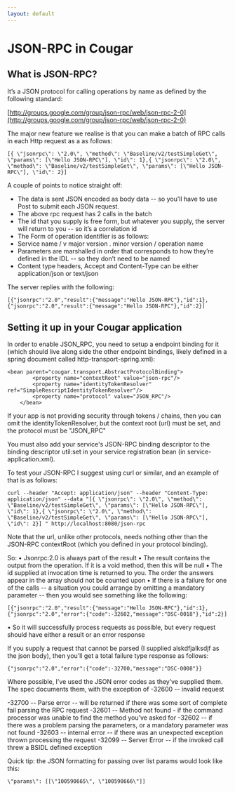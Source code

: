 ```yaml
---
layout: default
---
```

# JSON-RPC in Cougar

## What is JSON-RPC?

It’s a JSON protocol for calling operations by name as defined by the following standard:

[http://groups.google.com/group/json-rpc/web/json-rpc-2-0](http://groups.google.com/group/json-rpc/web/json-rpc-2-0)

The major new feature we realise is that you can make a batch of RPC calls in each Http request as a as follows:

```
[{ \"jsonrpc\": \"2.0\", \"method\": \"Baseline/v2/testSimpleGet\", \"params\": [\"Hello JSON-RPC\"], \"id\": 1},{ \"jsonrpc\": \"2.0\", \"method\": \"Baseline/v2/testSimpleGet\", \"params\": [\"Hello JSON-RPC\"], \"id\": 2}]
```

A couple of points to notice straight off:

* The data is sent JSON encoded as body data -- so you’ll have to use Post to submit each JSON request.
* The above rpc request has 2 calls in the batch
* The id that you supply is free form, but whatever you supply, the server will return to you -- so it’s a correlation id
* The Form of operation identifier is as follows:
 * Service name / v major version . minor version / operation name
* Parameters are marshalled in order that corresponds to how they’re defined in the IDL -- so they don’t need to be named
* Content type headers, Accept and Content-Type can be either application/json or text/json


The server replies with the following:

```
[{"jsonrpc":"2.0","result":{"message":"Hello JSON-RPC"},"id":1},{"jsonrpc":"2.0","result":{"message":"Hello JSON-RPC"},"id":2}]
```

## Setting it up in your Cougar application

In order to enable JSON_RPC, you need to setup a endpoint binding for it (which should live along side the other endpoint
bindings, likely defined in a spring document called http-transport-spring.xml):

```
<bean parent="cougar.transport.AbstractProtocolBinding">
        <property name="contextRoot" value="json-rpc"/>
        <property name="identityTokenResolver" ref="SimpleRescriptIdentityTokenResolver"/>
        <property name="protocol" value="JSON_RPC"/>
    </bean>
```

If your app is not providing security through tokens / chains, then you can omit the identityTokenResolver, but the
context root (url) must be set, and the protocol must be "JSON_RPC"

You must also add your service's JSON-RPC binding descriptor to the binding descriptor util:set in your service registration
bean (in service-application.xml).

To test your JSON-RPC I suggest using curl or similar, and an example of that is as follows:

```
curl --header "Accept: application/json" --header "Content-Type: application/json" --data "[{ \"jsonrpc\": \"2.0\", \"method\": \"Baseline/v2/testSimpleGet\", \"params\": [\"Hello JSON-RPC\"], \"id\": 1},{ \"jsonrpc\": \"2.0\", \"method\": \"Baseline/v2/testSimpleGet\", \"params\": [\"Hello JSON-RPC\"], \"id\": 2}] " http://localhost:8080/json-rpc
```

Note that the url, unlike other protocols, needs nothing other than the JSON-RPC contextRoot (which you defined in your
protocol binding).


So:
•	Jsonrpc:2.0 is always part of the result
•	The result contains the output from the operation.  If it is a void method, then this will be null
•	The id supplied at invocation time is returned to you.  The order the answers appear in the array should not be counted
upon
•	If there is a failure for one of the calls -- a situation you could arrange by omitting a mandatory parameter -- then
you would see something like the following:

```
[{"jsonrpc":"2.0","result":{"message":"Hello JSON-RPC"},"id":1},{"jsonrpc":"2.0","error":{"code":-32602,"message":"DSC-0018"},"id":2}]
```

•	So it will successfully process requests as possible, but every request should have either a result or an error response

If you supply a request that cannot be parsed (I supplied alskdfjalksdjf as the json body), then you’ll get a total failure
type response as follows:

```
{"jsonrpc":"2.0","error":{"code":-32700,"message":"DSC-0008"}}
```

Where possible, I’ve used the JSON error codes as they’ve supplied them.  The spec documents them, with the exception of \-32600 -- invalid request

\-32700 -- Parse error -- will be returned if there was some sort of complete fail parsing the RPC request
\-32601 -- Method not found - if the command processor was unable to find the method you’ve asked for
\-32602 -- if there was a problem parsing the parameters, or a mandatory parameter was not found
\-32603 -- internal error -- if there was an unexpected exception thrown processing the request
\-32099 -- Server Error -- if the invoked call threw a BSIDL defined exception

Quick tip: the JSON formatting for passing over list params would look like this:
```
\"params\": [[\"100590665\", \"100590666\"]]
```

